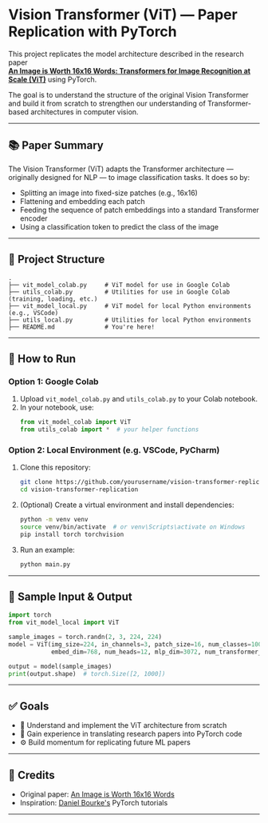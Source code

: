 
# Vision Transformer (ViT) — Paper Replication with PyTorch

This project replicates the model architecture described in the research paper  
**[An Image is Worth 16x16 Words: Transformers for Image Recognition at Scale (ViT)](https://arxiv.org/abs/2010.11929)** using PyTorch.

The goal is to understand the structure of the original Vision Transformer and build it from scratch to strengthen our understanding of Transformer-based architectures in computer vision.

---

## 📚 Paper Summary

The Vision Transformer (ViT) adapts the Transformer architecture — originally designed for NLP — to image classification tasks. It does so by:
- Splitting an image into fixed-size patches (e.g., 16x16)
- Flattening and embedding each patch
- Feeding the sequence of patch embeddings into a standard Transformer encoder
- Using a classification token to predict the class of the image

---

## 🔧 Project Structure

```
.
├── vit_model_colab.py     # ViT model for use in Google Colab
├── utils_colab.py         # Utilities for use in Google Colab (training, loading, etc.)
├── vit_model_local.py     # ViT model for local Python environments (e.g., VSCode)
├── utils_local.py         # Utilities for local Python environments
├── README.md              # You're here!
```

---

## 🚀 How to Run

### Option 1: Google Colab

1. Upload `vit_model_colab.py` and `utils_colab.py` to your Colab notebook.
2. In your notebook, use:
   ```python
   from vit_model_colab import ViT
   from utils_colab import *  # your helper functions
   ```

### Option 2: Local Environment (e.g. VSCode, PyCharm)

1. Clone this repository:
   ```bash
   git clone https://github.com/yourusername/vision-transformer-replication.git
   cd vision-transformer-replication
   ```

2. (Optional) Create a virtual environment and install dependencies:
   ```bash
   python -m venv venv
   source venv/bin/activate  # or venv\Scripts\activate on Windows
   pip install torch torchvision
   ```

3. Run an example:
   ```bash
   python main.py
   ```

---

## 🧪 Sample Input & Output

```python
import torch
from vit_model_local import ViT

sample_images = torch.randn(2, 3, 224, 224)
model = ViT(img_size=224, in_channels=3, patch_size=16, num_classes=1000,
            embed_dim=768, num_heads=12, mlp_dim=3072, num_transformer_layers=12)

output = model(sample_images)
print(output.shape)  # torch.Size([2, 1000])
```

---

## ✅ Goals

- 📖 Understand and implement the ViT architecture from scratch
- 🧠 Gain experience in translating research papers into PyTorch code
- ⚙️ Build momentum for replicating future ML papers

---

## 🙌 Credits

- Original paper: [An Image is Worth 16x16 Words](https://arxiv.org/abs/2010.11929)
- Inspiration: [Daniel Bourke's](https://github.com/mrdbourke/pytorch-deep-learning) PyTorch tutorials

---
